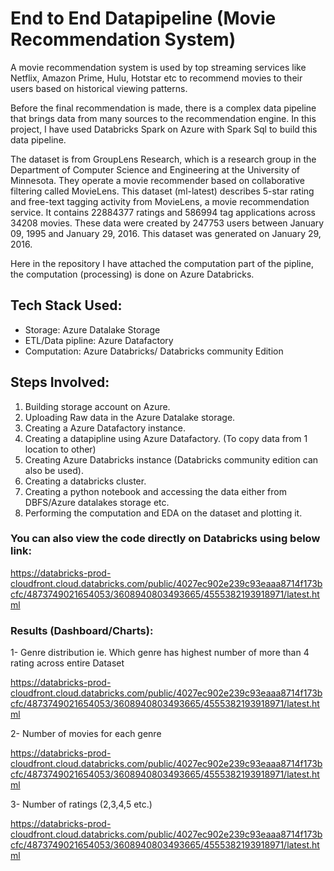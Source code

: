 # End to End Datapipeline (Movie Recommendation System)

A movie recommendation system is used by top streaming services like Netflix, Amazon Prime, Hulu, Hotstar etc to recommend movies to their users based on historical viewing patterns.

Before the final recommendation is made, there is a complex data pipeline that brings data from many sources to the recommendation engine. In this project, I have used Databricks Spark on Azure with Spark Sql to build this data pipeline.

The dataset is from GroupLens Research, which is a research group in the Department of Computer Science and Engineering at the University of Minnesota. They operate a movie recommender based on collaborative filtering called MovieLens. This dataset (ml-latest) describes 5-star rating and free-text tagging activity from MovieLens, a movie recommendation service. It contains 22884377 ratings and 586994 tag applications across 34208 movies. These data were created by 247753 users between January 09, 1995 and January 29, 2016. This dataset was generated on January 29, 2016.

Here in the repository I have attached the computation part of the pipline, the computation (processing) is done on Azure Databricks.

## Tech Stack Used:

- Storage: Azure Datalake Storage
- ETL/Data pipline: Azure Datafactory
- Computation: Azure Databricks/ Databricks community Edition

## Steps Involved:

1. Building storage account on Azure.
2. Uploading Raw data in the Azure Datalake storage.
3. Creating a Azure Datafactory instance.
4. Creating a datapipline using Azure Datafactory. (To copy data from 1 location to other)
5. Creating Azure Databricks instance (Databricks community edition can also be used).
6. Creating a databricks cluster.
7. Creating a python notebook and accessing the data either from DBFS/Azure datalakes storage etc.
8. Performing the computation and EDA on the dataset and plotting it.

### You can also view the code directly on Databricks using below link:

https://databricks-prod-cloudfront.cloud.databricks.com/public/4027ec902e239c93eaaa8714f173bcfc/4873749021654053/3608940803493665/4555382193918971/latest.html


### Results (Dashboard/Charts):

1- Genre distribution ie. Which genre has highest number of more than 4 rating across entire Dataset

https://databricks-prod-cloudfront.cloud.databricks.com/public/4027ec902e239c93eaaa8714f173bcfc/4873749021654053/3608940803493665/4555382193918971/latest.html

2- Number of movies for each genre

https://databricks-prod-cloudfront.cloud.databricks.com/public/4027ec902e239c93eaaa8714f173bcfc/4873749021654053/3608940803493665/4555382193918971/latest.html

3- Number of ratings (2,3,4,5 etc.)

https://databricks-prod-cloudfront.cloud.databricks.com/public/4027ec902e239c93eaaa8714f173bcfc/4873749021654053/3608940803493665/4555382193918971/latest.html


